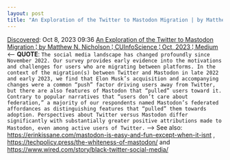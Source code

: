 ```yaml
---
layout: post
title: "An Exploration of the Twitter to Mastodon Migration | by Matthew N. Nicholson | CUInfoScience | Oct, 2023 | Medium"
---
```

[Discovered](http://rolandtanglao.com/2020/07/29/p1-blogthis-checkvist-list-links-to-blog/): Oct 8, 2023 09:36  [An Exploration of the Twitter to Mastodon Migration ¦ by Matthew N. Nicholson ¦ CUInfoScience ¦ Oct, 2023 ¦ Medium](https://medium.com/cuinfoscience/an-exploration-of-the-twitter-to-mastodon-migration-21c15c4336f2) <-- **QUOTE**: `The social media landscape has changed profoundly since November 2022. Our survey provides early evidence into the motivations and challenges for users who are migrating between platforms. In the context of the migration(s) between Twitter and Mastodon in late 2022 and early 2023, we find that Elon Musk’s acquisition and accompanying changes were a common “push” factor driving users away from Twitter, but there are also features of Mastodon that “pulled” users toward it. Contrary to popular narratives that “users don’t care about federation,” a majority of our respondents named Mastodon’s federated affordances as distinguishing features that “pulled” them towards adoption. Perspectives about Twitter versus Mastodon differ significantly with substantially greater positive attributions made to Mastodon, even among active users of Twitter.` --> See also: https://erinkissane.com/mastodon-is-easy-and-fun-except-when-it-isnt , https://techpolicy.press/the-whiteness-of-mastodon/ and https://www.wired.com/story/black-twitter-social-media/
